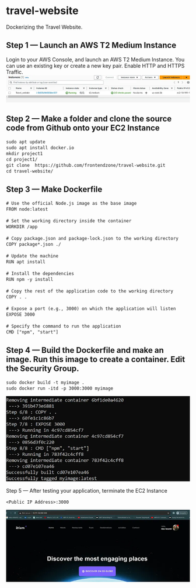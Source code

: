 # travel-website

Dockerizing the Travel Website. 

## Step 1 — Launch an AWS T2 Medium Instance
Login to your AWS Console, and launch an AWS T2 Medium Instance. You can use an existing key or create a new key pair. Enable HTTP and HTTPS Traffic.
![ec2](1.png)

## Step 2 — Make a folder and clone the source code from Github onto your EC2 Instance
```
sudo apt update
sudo apt install docker.io
mkdir project1
cd project1/
git clone  https://github.com/frontendzone/travel-website.git
cd travel-website/
```

## Step 3 — Make Dockerfile
```
# Use the official Node.js image as the base image
FROM node:latest

# Set the working directory inside the container
WORKDIR /app

# Copy package.json and package-lock.json to the working directory
COPY package*.json ./

# Update the machine
RUN apt install

# Install the dependencies
RUN npm -y install

# Copy the rest of the application code to the working directory
COPY . .

# Expose a port (e.g., 3000) on which the application will listen
EXPOSE 3000

# Specify the command to run the application
CMD ["npm", "start"]
```

## Step 4 — Build the Dockerfile and make an image. Run this image to create a container. Edit the Security Group.

```
sudo docker build -t myimage .
sudo docker run -itd -p 3000:3000 myimage
```

![steps](2.png)

Step 5 — After testing your application, terminate the EC2 Instance
```
<Public IP Address>:3000
```

![website](3.png)

